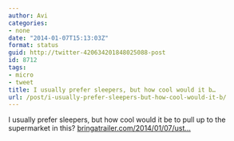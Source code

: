 ```yaml
---
author: Avi
categories:
- none
date: "2014-01-07T15:13:03Z"
format: status
guid: http://twitter-420634201848025088-post
id: 8712
tags:
- micro
- tweet
title: I usually prefer sleepers, but how cool would it b…
url: /post/i-usually-prefer-sleepers-but-how-cool-would-it-b/
---
```

I usually prefer sleepers, but how cool would it be to pull up to the supermarket in this? [bringatrailer.com/2014/01/07/ust…](http://bringatrailer.com/2014/01/07/ustcc-winning-212-mph-honda-accord-wagon/?utm_source=rss&utm_medium=rss&utm_campaign=ustcc-winning-212-mph-honda-accord-wagon)